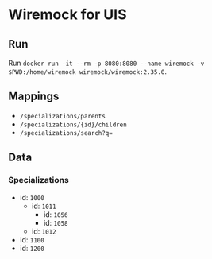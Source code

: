 # Wiremock for UIS

## Run

Run `docker run -it --rm -p 8080:8080 --name wiremock -v $PWD:/home/wiremock wiremock/wiremock:2.35.0`.

## Mappings

- `/specializations/parents`
- `/specializations/{id}/children`
- `/specializations/search?q=`

## Data

### Specializations

- id: `1000`
  - id: `1011`
    - id: `1056`
    - id: `1058`
  - id: `1012`
- id: `1100`
- id: `1200`
